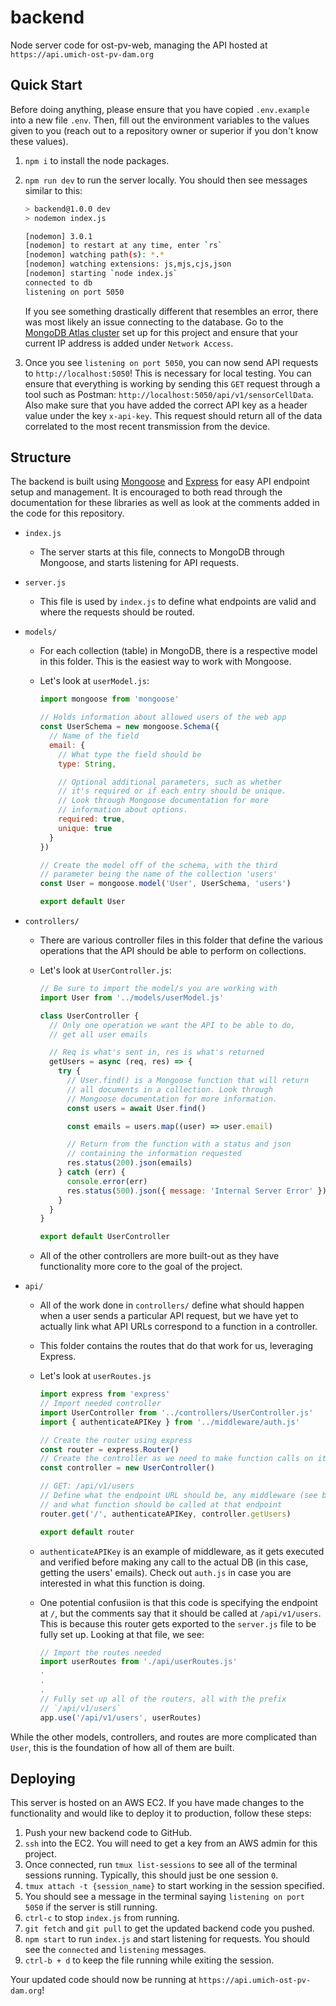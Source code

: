 # backend

Node server code for ost-pv-web, managing the API hosted at `https://api.umich-ost-pv-dam.org`

## Quick Start

Before doing anything, please ensure that you have copied `.env.example` into a new file `.env`. Then, fill out the environment variables to the values given to you (reach out to a repository owner or superior if you don't know these values).

1. `npm i` to install the node packages.
2. `npm run dev` to run the server locally. You should then see messages similar to this:

   ```bash
   > backend@1.0.0 dev
   > nodemon index.js

   [nodemon] 3.0.1
   [nodemon] to restart at any time, enter `rs`
   [nodemon] watching path(s): *.*
   [nodemon] watching extensions: js,mjs,cjs,json
   [nodemon] starting `node index.js`
   connected to db
   listening on port 5050
   ```

   If you see something drastically different that resembles an error, there was most likely an issue connecting to the database. Go to the [MongoDB Atlas cluster](https://cloud.mongodb.com/v2/6508932b44ea275439e78724#/security/network/accessList) set up for this project and ensure that your current IP address is added under `Network Access`.

3. Once you see `listening on port 5050`, you can now send API requests to `http://localhost:5050`! This is necessary for local testing. You can ensure that everything is working by sending this `GET` request through a tool such as Postman: `http://localhost:5050/api/v1/sensorCellData`. Also make sure that you have added the correct API key as a header value under the key `x-api-key`. This request should return all of the data correlated to the most recent transmission from the device.

## Structure

The backend is built using [Mongoose](https://mongoosejs.com/docs/) and [Express](https://expressjs.com/) for easy API endpoint setup and management. It is encouraged to both read through the documentation for these libraries as well as look at the comments added in the code for this repository.

- `index.js`
  - The server starts at this file, connects to MongoDB through Mongoose, and starts listening for API requests.
- `server.js`
  - This file is used by `index.js` to define what endpoints are valid and where the requests should be routed.
- `models/`

  - For each collection (table) in MongoDB, there is a respective model in this folder. This is the easiest way to work with Mongoose.
  - Let's look at `userModel.js`:

    ```js
    import mongoose from 'mongoose'

    // Holds information about allowed users of the web app
    const UserSchema = new mongoose.Schema({
      // Name of the field
      email: {
        // What type the field should be
        type: String,

        // Optional additional parameters, such as whether
        // it's required or if each entry should be unique.
        // Look through Mongoose documentation for more
        // information about options.
        required: true,
        unique: true
      }
    })

    // Create the model off of the schema, with the third
    // parameter being the name of the collection 'users'
    const User = mongoose.model('User', UserSchema, 'users')

    export default User
    ```

- `controllers/`

  - There are various controller files in this folder that define the various operations that the API should be able to perform on collections.
  - Let's look at `UserController.js`:

    ```js
    // Be sure to import the model/s you are working with
    import User from '../models/userModel.js'

    class UserController {
      // Only one operation we want the API to be able to do,
      // get all user emails

      // Req is what's sent in, res is what's returned
      getUsers = async (req, res) => {
        try {
          // User.find() is a Mongoose function that will return
          // all documents in a collection. Look through
          // Mongoose documentation for more information.
          const users = await User.find()

          const emails = users.map((user) => user.email)

          // Return from the function with a status and json
          // containing the information requested
          res.status(200).json(emails)
        } catch (err) {
          console.error(err)
          res.status(500).json({ message: 'Internal Server Error' })
        }
      }
    }

    export default UserController
    ```

  - All of the other controllers are more built-out as they have functionality more core to the goal of the project.

- `api/`

  - All of the work done in `controllers/` define what should happen when a user sends a particular API request, but we have yet to actually link what API URLs correspond to a function in a controller.
  - This folder contains the routes that do that work for us, leveraging Express.
  - Let's look at `userRoutes.js`

    ```js
    import express from 'express'
    // Import needed controller
    import UserController from '../controllers/UserController.js'
    import { authenticateAPIKey } from '../middleware/auth.js'

    // Create the router using express
    const router = express.Router()
    // Create the controller as we need to make function calls on it
    const controller = new UserController()

    // GET: /api/v1/users
    // Define what the endpoint URL should be, any middleware (see below),
    // and what function should be called at that endpoint
    router.get('/', authenticateAPIKey, controller.getUsers)

    export default router
    ```

  - `authenticateAPIKey` is an example of middleware, as it gets executed and verified before making any call to the actual DB (in this case, getting the users' emails). Check out `auth.js` in case you are interested in what this function is doing.
  - One potential confusiion is that this code is specifying the endpoint at `/`, but the comments say that it should be called at `/api/v1/users`. This is because this router gets exported to the `server.js` file to be fully set up. Looking at that file, we see:

    ```js
    // Import the routes needed
    import userRoutes from './api/userRoutes.js'
    .
    .
    .
    // Fully set up all of the routers, all with the prefix
    // `/api/v1/users`
    app.use('/api/v1/users', userRoutes)
    ```

While the other models, controllers, and routes are more complicated than `User`, this is the foundation of how all of them are built.

## Deploying

This server is hosted on an AWS EC2. If you have made changes to the functionality and would like to deploy it to production, follow these steps:

1. Push your new backend code to GitHub.
2. `ssh` into the EC2. You will need to get a key from an AWS admin for this project.
3. Once connected, run `tmux list-sessions` to see all of the terminal sessions running. Typically, this should just be one session `0`.
4. `tmux attach -t {session_name}` to start working in the session specified.
5. You should see a message in the terminal saying `listening on port 5050` if the server is still running.
6. `ctrl-c` to stop `index.js` from running.
7. `git fetch` and `git pull` to get the updated backend code you pushed.
8. `npm start` to run `index.js` and start listening for requests. You should see the `connected` and `listening` messages.
9. `ctrl-b + d` to keep the file running while exiting the session.

Your updated code should now be running at `https://api.umich-ost-pv-dam.org`!
